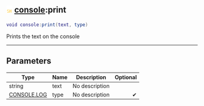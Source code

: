 ## ![shared](../../.gitbook/assets/shared.png) [console](./readme/console.md):print

```lua
void console:print(text, type)
```

Prints the text on the console

------
## Parameters

| Type   | Name | Description | Optional |
| ------ | ---- | ----------- | -------: |
| string | text | No description |  |
| [CONSOLE.LOG](./readme/console.log.md) | type | No description | ✔ |

